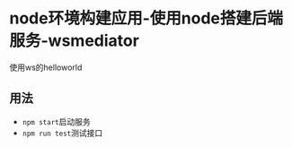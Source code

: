 # node环境构建应用-使用node搭建后端服务-wsmediator

使用ws的helloworld

## 用法

+ `npm start`启动服务
+ `npm run test`测试接口
